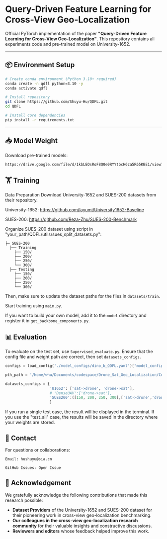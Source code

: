 # Query-Driven Feature Learning for Cross-View Geo-Localization

[//]: # ([![Paper]&#40;https://img.shields.io/badge/arXiv-Paper-<COLOR>.svg&#41;]&#40;https://arxiv.org/abs/XXXX.XXXXX&#41;)
[//]: # ([![License]&#40;https://img.shields.io/badge/License-Apache%202.0-blue.svg&#41;]&#40;https://opensource.org/licenses/Apache-2.0&#41;)

Official PyTorch implementation of the paper **"Query-Driven Feature Learning for Cross-View Geo-Localization"**. This repository contains all experiments code and pre-trained model on University-1652.
___
## 📦 Environment Setup

```bash
# Create conda environment (Python 3.10+ required)
conda create -n qdfl python=3.10 -y
conda activate qdfl

# Install repository
git clone https://github.com/Shuyu-Hu/QDFL.git
cd QDFL

# Install core dependencies
pip install -r requirements.txt
```
___
## 📥 Model Weight
Download pre-trained models:
```bash
https://drive.google.com/file/d/1kbLEOsRoF8Q0e0RYYtbcH6za5R65KBE1/view?usp=drive_link
```

## 🏋️ Training
Data Preparation
Download University-1652 and SUES-200 datasets from their repository.

University-1652: https://github.com/layumi/University1652-Baseline

SUES-200: https://github.com/Reza-Zhu/SUES-200-Benchmark

Organize SUES-200 dataset using script in "your_path/QDFL/utils/sues_split_datasets.py":
```
├─ SUES-200
  ├── Training
    ├── 150/
    ├── 200/
    ├── 250/
    └── 300/
  ├── Testing
    ├── 150/
    ├── 200/ 
    ├── 250/	
    └── 300/
```
Then, make sure to update the dataset paths for the files in `datasets/train`.  

Start training using `main.py`.  

If you want to build your own model, add it to the `model` directory and register it in `get_backbone_components.py`.
## 📊 Evaluation
To evaluate on the test set, use `Supervised_evaluate.py`. 
Ensure that the config file and weight path are correct, then set `datasets_configs`.
```python
configs = load_config('./model_configs/dino_b_QDFL.yaml')["model_configs"]

pth_path = '/home/whu/Documents/codespace/Drone_Sat_Geo_Localization/Current_SOTA/DINO_QDFL_U1652.pth'

datasets_configs = {
                    'U1652': ['sat->drone', 'drone->sat'],
                    # 'DenseUAV':['drone->sat'],
                    'SUES200':([150, 200, 250, 300],['sat->drone','drone->sat'])
                    }
```
If you run a single test case, the result will be displayed in the terminal. If you use the "test_all" case, 
the results will be saved in the directory where your weights are stored.
## 🤝 Contact
For questions or collaborations:
```
Email: hushuyu@sia.cn

GitHub Issues: Open Issue
```

## 🙏 Acknowledgement
We gratefully acknowledge the following contributions that made this research possible:
* **Dataset Providers** of the University-1652 and SUES-200 dataset for their pioneering work in cross-view geo-localization benchmarking.
* **Our colleagues in the cross-view geo-localization research community** for their valuable insights and constructive discussions.
* **Reviewers and editors** whose feedback helped improve this work.


